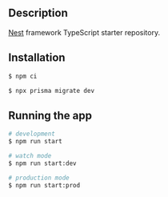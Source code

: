 ## Description

[Nest](https://github.com/nestjs/nest) framework TypeScript starter repository.

## Installation

```bash
$ npm ci
```

```bash
$ npx prisma migrate dev
```

## Running the app

```bash
# development
$ npm run start

# watch mode
$ npm run start:dev

# production mode
$ npm run start:prod
```


